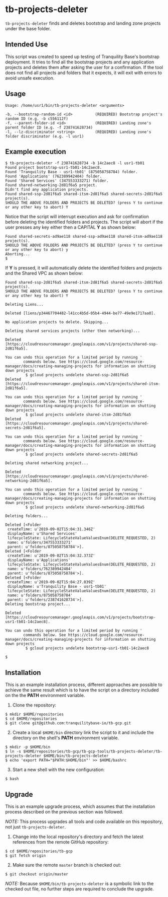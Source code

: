 tb-projects-deleter
=====================

`tb-projects-deleter` finds and deletes bootstrap and landing zone projects under the base folder.

Intended Use
------------

This script was created to speed up testing of Tranquility Base's bootstrap deployment. It tries to find all the bootstrap projects and any application projects and deletes them after asking the user for a confirmation. If the tool does not find all projects and folders that it expects, it will exit with errors to avoid unsafe execution.

Usage
-----

```
Usage: /home/usr1/bin/tb-projects-deleter <arguments>

-b, --bootstrap-random-id <id>          (REQUIRED) Bootstrap project's random ID (e.g. -b c556112f)
-f, --parent-folder-id <id>             (REQUIRED) Landing zone's parent folder ID (e.g. -f 238741628734)
-l, --lz-discriminator <string>         (REQUIRED) Landing zone's folder discriminator (e.g. -l usr1)
```

Example execution
-----------------

```
$ tb-projects-deleter -f 238741628734 -b 14c2aec8 -l usr1-tb01
Found project bootstrap-usr1-tb01-14c2aec8.
Found 'Tranquility Base - usr1-tb01' (875058758784) folder.
Found 'Applications' (762389942404) folder.
Found 'Shared Services' (347553333271) folder.
Found shared-networking-2d81f6a5 project.
Didn't find any application projects.
Found shared-ssp-2d81f6a5 shared-itsm-2d81f6a5 shared-secrets-2d81f6a5  project(s).
SHOULD THE ABOVE FOLDERS AND PROJECTS BE DELETED? (press Y to continue or any other key to abort) Y
```

Notice that the script will interrupt execution and ask for confirmation before deleting the identified folders and projects. The script will abort if the user presses any key either then a CAPITAL **Y** as shown below:

```
Found shared-secrets-ad9ae118 shared-ssp-ad9ae118 shared-itsm-ad9ae118  project(s).
SHOULD THE ABOVE FOLDERS AND PROJECTS BE DELETED? (press Y to continue or any other key to abort) y
Aborting...
$
```

If **Y** is pressed, it will automatically delete the identified folders and projects and the Shared VPC as shown below:

```
Found shared-ssp-2d81f6a5 shared-itsm-2d81f6a5 shared-secrets-2d81f6a5  project(s).
SHOULD THE ABOVE FOLDERS AND PROJECTS BE DELETED? (press Y to continue or any other key to abort) Y

Deleting Liens...

Deleted [liens/p34467704482-l41cc4b5d-05b4-4944-be77-49e9e1717aa0].

No application projects to delete. Skipping...

Deleting shared services projects (other then networking)...

Deleted [https://cloudresourcemanager.googleapis.com/v1/projects/shared-ssp-2d81f6a5].

You can undo this operation for a limited period by running '
        commands below. See https://cloud.google.com/resource-manager/docs/creating-managing-projects for information on shutting down projects
         $ gcloud projects undelete shared-ssp-2d81f6a5
Deleted [https://cloudresourcemanager.googleapis.com/v1/projects/shared-itsm-2d81f6a5].

You can undo this operation for a limited period by running '
        commands below. See https://cloud.google.com/resource-manager/docs/creating-managing-projects for information on shutting down projects
         $ gcloud projects undelete shared-itsm-2d81f6a5
Deleted [https://cloudresourcemanager.googleapis.com/v1/projects/shared-secrets-2d81f6a5].

You can undo this operation for a limited period by running '
        commands below. See https://cloud.google.com/resource-manager/docs/creating-managing-projects for information on shutting down projects
         $ gcloud projects undelete shared-secrets-2d81f6a5

Deleting shared networking project...

Deleted [https://cloudresourcemanager.googleapis.com/v1/projects/shared-networking-2d81f6a5].

You can undo this operation for a limited period by running '
        commands below. See https://cloud.google.com/resource-manager/docs/creating-managing-projects for information on shutting down projects
         $ gcloud projects undelete shared-networking-2d81f6a5

Deleting folders...

Deleted [<Folder
 createTime: u'2019-09-02T15:04:31.346Z'
 displayName: u'Shared Services'
 lifecycleState: LifecycleStateValueValuesEnum(DELETE_REQUESTED, 2)
 name: u'folders/347553333271'
 parent: u'folders/875058758784'>].
Deleted [<Folder
 createTime: u'2019-09-02T15:04:32.373Z'
 displayName: u'Applications'
 lifecycleState: LifecycleStateValueValuesEnum(DELETE_REQUESTED, 2)
 name: u'folders/762389942404'
 parent: u'folders/875058758784'>].
Deleted [<Folder
 createTime: u'2019-09-02T15:04:27.039Z'
 displayName: u'Tranquility Base - usr1-tb01'
 lifecycleState: LifecycleStateValueValuesEnum(DELETE_REQUESTED, 2)
 name: u'folders/875058758784'
 parent: u'folders/238741628734'>].
Deleting bootstrap project...

Deleted [https://cloudresourcemanager.googleapis.com/v1/projects/bootstrap-usr1-tb01-14c2aec8].

You can undo this operation for a limited period by running '
        commands below. See https://cloud.google.com/resource-manager/docs/creating-managing-projects for information on shutting down projects
         $ gcloud projects undelete bootstrap-usr1-tb01-14c2aec8

$
```

Installation
------------

This is an example installation process, different approaches are possible to achieve the same result which is to have the script on a directory included on the the **PATH** environment variable.

1. Clone the repository:

```
$ mkdir $HOME/repositories
$ cd $HOME/repositories
$ git clone git@github.com:tranquilitybase-io/tb-gcp.git
```

2. Create a local `$HOME/bin` directory link the script to it and include the directory on the shell's **PATH** environment variable.

```
$ mkdir -p $HOME/bin
$ ln -s $HOME/repositories/tb-gcp/tb-gcp-tools/tb-projects-deleter/tb-projects-deleter $HOME/bin/tb-projects-deleter
$ echo 'export PATH="$PATH:$HOME/bin"' >> $HOME/bashrc
```

3. Start a new shell with the new configuration:

```
$ bash
```

Upgrade
-------

This is an example upgrade process, which assumes that the installation process described on the previous section was followed.

*NOTE:* This process upgrades all tools and code available on this repository, not just `tb-projects-deleter`.

1. Change into the local repository's directory and fetch the latest references from the remote GitHub repository:

```
$ cd $HOME/repositories/tb-gcp
$ git fetch origin
```

2. Make sure the remote `master` branch is checked out:

```
$ git checkout origin/master
```

*NOTE:* Because `$HOME/bin/tb-projects-deleter` is a symbolic link to the checked out file, no further steps are required to conclude the upgrade.
